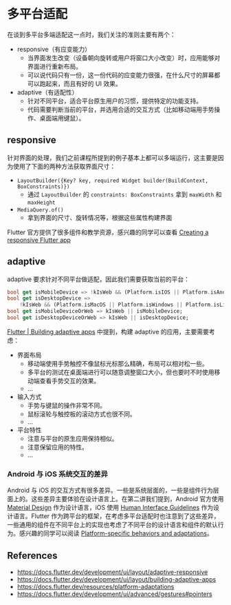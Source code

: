 # 多平台适配

在谈到多平台多端适配这一点时，我们关注的准则主要有两个：

- responsive（有应变能力）
    - 当界面发生改变（设备朝向旋转或用户将窗口大小改变）时，应用能够对界面进行重新布局。
    - 可以说代码只有一份，这一份代码的应变能力很强，在什么尺寸的屏幕都可以跑起来，而且有好的 UI 效果。
- adaptive（有适配性）
    - 针对不同平台，适合平台原生用户的习惯，提供特定的功能支持。
    - 代码需要判断当前的平台，并选用合适的交互方式（比如移动端用手势操作、桌面端用键鼠）。

## responsive

针对界面的处理，我们之前课程所提到的例子基本上都可以多端运行，这主要是因为使用了下面的两种方法获取界面尺寸：

- `LayoutBuilder({Key? key, required Widget builder(BuildContext, BoxConstraints)})`
    - 通过 `LayoutBuilder` 的 `constraints: BoxConstraints` 拿到 `maxWidth` 和 `maxHeight`
- `MediaQuery.of()`
    - 拿到界面的尺寸、旋转情况等，根据这些属性构建界面

Flutter 官方提供了很多组件和教学资源，感兴趣的同学可以查看 [Creating a responsive Flutter app](https://docs.flutter.dev/development/ui/layout/adaptive-responsive#creating-a-responsive-flutter-app)

## adaptive

adaptive 要求针对不同平台做适配，因此我们需要获取当前的平台：

```dart
bool get isMobileDevice => !kIsWeb && (Platform.isIOS || Platform.isAndroid);
bool get isDesktopDevice =>
    !kIsWeb && (Platform.isMacOS || Platform.isWindows || Platform.isLinux);
bool get isMobileDeviceOrWeb => kIsWeb || isMobileDevice;
bool get isDesktopDeviceOrWeb => kIsWeb || isDesktopDevice;
```

[Flutter | Building adaptive apps](https://docs.flutter.dev/development/ui/layout/building-adaptive-apps) 中提到，构建 adaptive 的应用，主要需要考虑：

- 界面布局
    - 移动端使用手势触控不像鼠标光标那么精确，布局可以相对松一些。
    - 多平台的测试在桌面端进行可以随意调整窗口大小，但也要时不时使用移动端查看手势交互的效果。
    - ...
- 输入方式
    - 手势与键鼠的操作非常不同。
    - 鼠标滚轮与触控板的滚动方式也很不同。
    - ...
- 平台特性
    - 注意与平台的原生应用保持相似。
    - 注意保留应用的特性。
    - ...

### Android 与 iOS 系统交互的差异

Android 与 iOS 的交互方式有很多差异。一些是系统层面的，一些是组件行为层面上的。这些差异主要体验在设计语言上。在第二讲我们提到，Android 官方使用 [Material Design]((https://m3.material.io)) 作为设计语言，iOS 使用 [Human Interface Guidelines](https://developer.apple.com/design/human-interface-guidelines/guidelines/overview/) 作为设计语言。Flutter 作为跨平台的框架，在考虑多平台适配时也注意到了这些差异，一些通用的组件在不同平台上的实现也考虑了不同平台的设计语言和组件的默认行为。感兴趣的同学可以阅读 [Platform-specific behaviors and adaptations](https://docs.flutter.dev/resources/platform-adaptations)。

## References

- https://docs.flutter.dev/development/ui/layout/adaptive-responsive
- https://docs.flutter.dev/development/ui/layout/building-adaptive-apps
- https://docs.flutter.dev/resources/platform-adaptations
- https://docs.flutter.dev/development/ui/advanced/gestures#pointers
